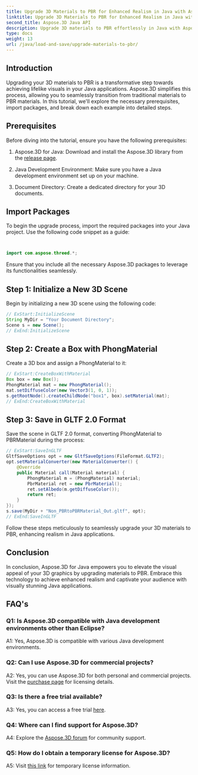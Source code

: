 ```yaml
---
title: Upgrade 3D Materials to PBR for Enhanced Realism in Java with Aspose.3D
linktitle: Upgrade 3D Materials to PBR for Enhanced Realism in Java with Aspose.3D
second_title: Aspose.3D Java API
description: Upgrade 3D materials to PBR effortlessly in Java with Aspose.3D. Achieve enhanced realism for captivating visuals.
type: docs
weight: 13
url: /java/load-and-save/upgrade-materials-to-pbr/
---
```

## Introduction

Upgrading your 3D materials to PBR is a transformative step towards achieving lifelike visuals in your Java applications. Aspose.3D simplifies this process, allowing you to seamlessly transition from traditional materials to PBR materials. In this tutorial, we'll explore the necessary prerequisites, import packages, and break down each example into detailed steps.

## Prerequisites

Before diving into the tutorial, ensure you have the following prerequisites:

1. Aspose.3D for Java: Download and install the Aspose.3D library from the [release page](https://releases.aspose.com/3d/java/).

2. Java Development Environment: Make sure you have a Java development environment set up on your machine.

3. Document Directory: Create a dedicated directory for your 3D documents.

## Import Packages

To begin the upgrade process, import the required packages into your Java project. Use the following code snippet as a guide:

```java


import com.aspose.threed.*;
```

Ensure that you include all the necessary Aspose.3D packages to leverage its functionalities seamlessly.

## Step 1: Initialize a New 3D Scene

Begin by initializing a new 3D scene using the following code:

```java
// ExStart:InitializeScene
String MyDir = "Your Document Directory";
Scene s = new Scene();
// ExEnd:InitializeScene
```

## Step 2: Create a Box with PhongMaterial

Create a 3D box and assign a PhongMaterial to it:

```java
// ExStart:CreateBoxWithMaterial
Box box = new Box();
PhongMaterial mat = new PhongMaterial();
mat.setDiffuseColor(new Vector3(1, 0, 1));
s.getRootNode().createChildNode("box1", box).setMaterial(mat);
// ExEnd:CreateBoxWithMaterial
```

## Step 3: Save in GLTF 2.0 Format

Save the scene in GLTF 2.0 format, converting PhongMaterial to PBRMaterial during the process:

```java
// ExStart:SaveInGLTF
GltfSaveOptions opt = new GltfSaveOptions(FileFormat.GLTF2);
opt.setMaterialConverter(new MaterialConverter() {
    @Override
    public Material call(Material material) {
        PhongMaterial m = (PhongMaterial) material;
        PbrMaterial ret = new PbrMaterial();
        ret.setAlbedo(m.getDiffuseColor());
        return ret;
    }
});
s.save(MyDir + "Non_PBRtoPBRMaterial_Out.gltf", opt);
// ExEnd:SaveInGLTF
```

Follow these steps meticulously to seamlessly upgrade your 3D materials to PBR, enhancing realism in Java applications.

## Conclusion

In conclusion, Aspose.3D for Java empowers you to elevate the visual appeal of your 3D graphics by upgrading materials to PBR. Embrace this technology to achieve enhanced realism and captivate your audience with visually stunning Java applications.

## FAQ's

### Q1: Is Aspose.3D compatible with Java development environments other than Eclipse?

A1: Yes, Aspose.3D is compatible with various Java development environments.

### Q2: Can I use Aspose.3D for commercial projects?

A2: Yes, you can use Aspose.3D for both personal and commercial projects. Visit the [purchase page](https://purchase.aspose.com/buy) for licensing details.

### Q3: Is there a free trial available?

A3: Yes, you can access a free trial [here](https://releases.aspose.com/).

### Q4: Where can I find support for Aspose.3D?

A4: Explore the [Aspose.3D forum](https://forum.aspose.com/c/3d/18) for community support.

### Q5: How do I obtain a temporary license for Aspose.3D?

A5: Visit [this link](https://purchase.aspose.com/temporary-license/) for temporary license information.
